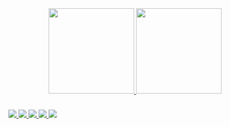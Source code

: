 <div align="center">
  <a href="https://github.com/AdrianoLouzadaBollas">
  <img height="170em" src="https://github-readme-stats.vercel.app/api?username=AdrianoLouzadaBollas&show_icons=true&theme=dracula&include_all_commits=true&count_private=true"/>
  <img height="170em" src="https://github-readme-stats.vercel.app/api/top-langs/?username=AdrianoLouzadaBollas&layout=compact&langs_count=7&theme=dracula"/>
</div>

  
  ##
 
<div> 
  <a href="https://www.youtube.com/channel/UCPwpt5c-XjAG7csK8HbaOIw" target="_blank">
    <img src="https://img.shields.io/badge/YouTube-FF0000?style=for-the-badge&logo=youtube&logoColor=white" target="_blank">
  </a>
  <a href="https://instagram.com/AdrianoLouzadaBollas" target="_blank">
    <img src="https://img.shields.io/badge/-Instagram-%23E4405F?style=for-the-badge&logo=instagram&logoColor=white" target="_blank">
  </a>
 	<a href = "mailto:adriano.louzadabollas@gmail.com">
    <img src="https://img.shields.io/badge/-Gmail-%23333?style=for-the-badge&logo=gmail&logoColor=white" target="_blank">
  </a>
  <a href="https://www.linkedin.com/in/adrianolouzadati" target="_blank">
    <img src="https://img.shields.io/badge/-LinkedIn-%230077B5?style=for-the-badge&logo=linkedin&logoColor=white" target="_blank">
  </a>  
  <a href="https://adrianolouzada.com" target="_blank">
    <img src="[https://img.shields.io/badge/-LinkedIn-%230077B5?style=for-the-badge&logo=linkedin&logoColor=white](https://img.shields.io/website?down_color=red&down_message=Acesse%20meu%20site%20pessoal&style=for-the-badge&up_color=blue&up_message=Site%20Pessoal&url=https%3A%2F%2Fadrianolouzada.com%2F)" target="_blank">
  </a>
  
</div>
